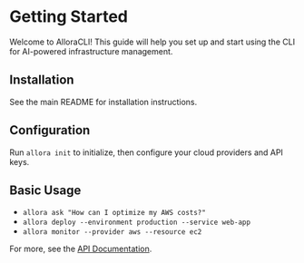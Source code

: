 # Getting Started

Welcome to AlloraCLI! This guide will help you set up and start using the CLI for AI-powered infrastructure management.

## Installation

See the main README for installation instructions.

## Configuration

Run `allora init` to initialize, then configure your cloud providers and API keys.

## Basic Usage

- `allora ask "How can I optimize my AWS costs?"`
- `allora deploy --environment production --service web-app`
- `allora monitor --provider aws --resource ec2`

For more, see the [API Documentation](api.md).

